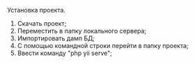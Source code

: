 Установка проекта.
1. Скачать проект;
2. Переместить в папку локального сервера;
3. Импортировать дамп БД;
4. С помощью командной строки перейти в папку проекта;
5. Ввести команду "php yii serve";
